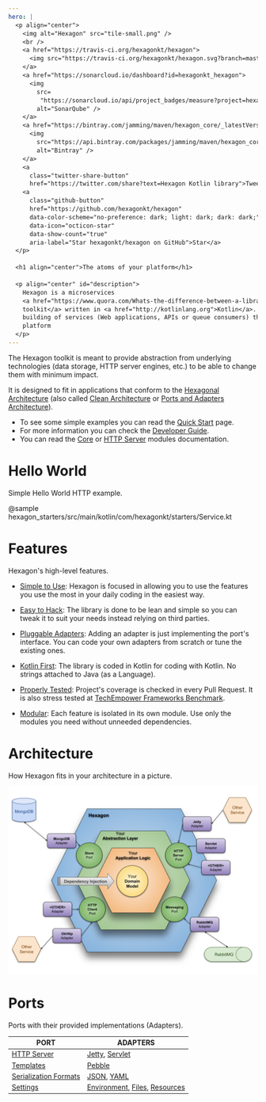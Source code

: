 ```yaml
---
hero: |
  <p align="center">
    <img alt="Hexagon" src="tile-small.png" />
    <br />
    <a href="https://travis-ci.org/hexagonkt/hexagon">
      <img src="https://travis-ci.org/hexagonkt/hexagon.svg?branch=master" alt="Travis CI" />
    </a>
    <a href="https://sonarcloud.io/dashboard?id=hexagonkt_hexagon">
      <img
        src=
         "https://sonarcloud.io/api/project_badges/measure?project=hexagonkt_hexagon&metric=alert_status"
        alt="SonarQube" />
    </a>
    <a href="https://bintray.com/jamming/maven/hexagon_core/_latestVersion">
      <img
        src="https://api.bintray.com/packages/jamming/maven/hexagon_core/images/download.svg"
        alt="Bintray" />
    </a>
    <a
      class="twitter-share-button"
      href="https://twitter.com/share?text=Hexagon Kotlin library">Tweet</a>
    <a
      class="github-button"
      href="https://github.com/hexagonkt/hexagon"
      data-color-scheme="no-preference: dark; light: dark; dark: dark;"
      data-icon="octicon-star"
      data-show-count="true"
      aria-label="Star hexagonkt/hexagon on GitHub">Star</a>
  </p>

  <h1 align="center">The atoms of your platform</h1>

  <p align="center" id="description">
    Hexagon is a microservices
    <a href="https://www.quora.com/Whats-the-difference-between-a-library-and-a-framework">
    toolkit</a> written in <a href="http://kotlinlang.org">Kotlin</a>. Its purpose is to ease the
    building of services (Web applications, APIs or queue consumers) that run inside a cloud
    platform
  </p>
---
```


The Hexagon toolkit is meant to provide abstraction from underlying technologies (data storage, HTTP
server engines, etc.) to be able to change them with minimum impact.

It is designed to fit in applications that conform to the [Hexagonal Architecture] (also called
[Clean Architecture] or [Ports and Adapters Architecture]).

* To see some simple examples you can read the [Quick Start] page.
* For more information you can check the [Developer Guide].
* You can read the [Core] or [HTTP Server] modules documentation.

[Hexagonal Architecture]: http://fideloper.com/hexagonal-architecture
[Clean Architecture]: https://8thlight.com/blog/uncle-bob/2012/08/13/the-clean-architecture.html
[Ports and Adapters Architecture]: https://herbertograca.com/2017/09/14/ports-adapters-architecture
[Quick Start]: /quick_start
[Developer Guide]: /developer_guide
[Core]: /hexagon_core
[HTTP Server]: /port_http_server

# Hello World

Simple Hello World HTTP example.

@sample hexagon_starters/src/main/kotlin/com/hexagonkt/starters/Service.kt

# Features

Hexagon's high-level features.

* [Simple to Use](/quick_start): Hexagon is focused in allowing you to use the features you use the
  most in your daily coding in the easiest way.

* [Easy to Hack](https://github.com/hexagonkt/hexagon/blob/master/contributing.md): The library is
  done to be lean and simple so you can tweak it to suit your needs instead relying on third
  parties.

* [Pluggable Adapters](/developer_guide): Adding an adapter is just implementing the port's
  interface. You can code your own adapters from scratch or tune the existing ones.

* [Kotlin First](http://kotlinlang.org): The library is coded in Kotlin for coding with Kotlin. No
  strings attached to Java (as a Language).

* [Properly Tested](https://github.com/hexagonkt/hexagon#status): Project's coverage is checked in
  every Pull Request. It is also stress tested at [TechEmpower Frameworks Benchmark][benchmark].

* [Modular](/developer_guide): Each feature is isolated in its own module. Use only the modules you
  need without unneeded dependencies.

[benchmark]: https://www.techempower.com/benchmarks

# Architecture

How Hexagon fits in your architecture in a picture.

![architecture](/img/architecture.svg)

# Ports

Ports with their provided implementations (Adapters).

| PORT                    | ADAPTERS
|-------------------------|---------
| [HTTP Server]           | [Jetty], [Servlet]
| [Templates]             | [Pebble]
| [Serialization Formats] | [JSON], [YAML]
| [Settings]              | [Environment], [Files], [Resources]

[Jetty]: /http_server_jetty
[Servlet]: /http_server_servlet
[Templates]: /port_templates
[Pebble]: /templates_pebble
[Serialization Formats]: /hexagon_core/#serialization
[JSON]: /hexagon_core/com.hexagonkt.serialization/-json
[YAML]: /hexagon_core/com.hexagonkt.serialization/-yaml
[Settings]: /hexagon_core/#settings
[Environment]: /hexagon_core/com.hexagonkt.settings/-environment-variables-source
[Files]: /hexagon_core/com.hexagonkt.settings/-file-source
[Resources]: /hexagon_core/com.hexagonkt.settings/-resource-source
